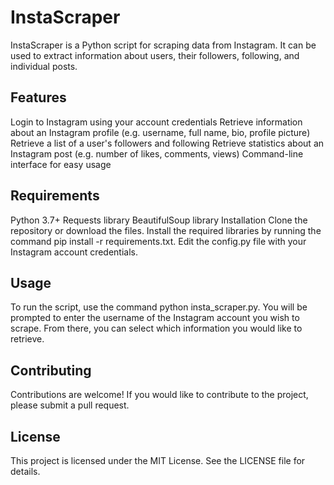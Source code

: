 # InstaScraper
InstaScraper is a Python script for scraping data from Instagram. It can be used to extract information about users, their followers, following, and individual posts.

## Features
Login to Instagram using your account credentials
Retrieve information about an Instagram profile (e.g. username, full name, bio, profile picture)
Retrieve a list of a user's followers and following
Retrieve statistics about an Instagram post (e.g. number of likes, comments, views)
Command-line interface for easy usage

## Requirements
Python 3.7+
Requests library
BeautifulSoup library
Installation
Clone the repository or download the files.
Install the required libraries by running the command pip install -r requirements.txt.
Edit the config.py file with your Instagram account credentials.

## Usage
To run the script, use the command python insta_scraper.py. You will be prompted to enter the username of the Instagram account you wish to scrape. From there, you can select which information you would like to retrieve.

## Contributing
Contributions are welcome! If you would like to contribute to the project, please submit a pull request.

## License
This project is licensed under the MIT License. See the LICENSE file for details.
